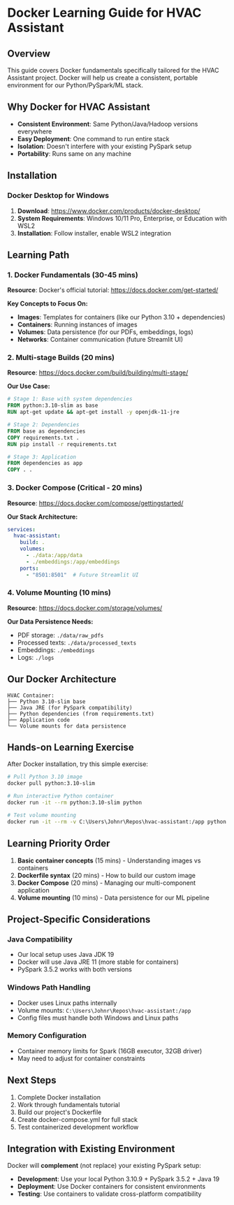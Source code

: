# Docker Learning Guide for HVAC Assistant

## Overview

This guide covers Docker fundamentals specifically tailored for the HVAC Assistant project. Docker will help us create a consistent, portable environment for our Python/PySpark/ML stack.

## Why Docker for HVAC Assistant

- **Consistent Environment**: Same Python/Java/Hadoop versions everywhere
- **Easy Deployment**: One command to run entire stack
- **Isolation**: Doesn't interfere with your existing PySpark setup
- **Portability**: Runs same on any machine

## Installation

### Docker Desktop for Windows
1. **Download**: https://www.docker.com/products/docker-desktop/
2. **System Requirements**: Windows 10/11 Pro, Enterprise, or Education with WSL2
3. **Installation**: Follow installer, enable WSL2 integration

## Learning Path

### 1. Docker Fundamentals (30-45 mins)
**Resource**: Docker's official tutorial: https://docs.docker.com/get-started/

**Key Concepts to Focus On:**
- **Images**: Templates for containers (like our Python 3.10 + dependencies)
- **Containers**: Running instances of images
- **Volumes**: Data persistence (for our PDFs, embeddings, logs)
- **Networks**: Container communication (future Streamlit UI)

### 2. Multi-stage Builds (20 mins)
**Resource**: https://docs.docker.com/build/building/multi-stage/

**Our Use Case:**
```dockerfile
# Stage 1: Base with system dependencies
FROM python:3.10-slim as base
RUN apt-get update && apt-get install -y openjdk-11-jre

# Stage 2: Dependencies
FROM base as dependencies
COPY requirements.txt .
RUN pip install -r requirements.txt

# Stage 3: Application
FROM dependencies as app
COPY . .
```

### 3. Docker Compose (Critical - 20 mins)
**Resource**: https://docs.docker.com/compose/gettingstarted/

**Our Stack Architecture:**
```yaml
services:
  hvac-assistant:
    build: .
    volumes:
      - ./data:/app/data
      - ./embeddings:/app/embeddings
    ports:
      - "8501:8501"  # Future Streamlit UI
```

### 4. Volume Mounting (10 mins)
**Resource**: https://docs.docker.com/storage/volumes/

**Our Data Persistence Needs:**
- PDF storage: `./data/raw_pdfs`
- Processed texts: `./data/processed_texts`
- Embeddings: `./embeddings`
- Logs: `./logs`

## Our Docker Architecture

```
HVAC Container:
├── Python 3.10-slim base
├── Java JRE (for PySpark compatibility)
├── Python dependencies (from requirements.txt)
├── Application code
└── Volume mounts for data persistence
```

## Hands-on Learning Exercise

After Docker installation, try this simple exercise:

```bash
# Pull Python 3.10 image
docker pull python:3.10-slim

# Run interactive Python container
docker run -it --rm python:3.10-slim python

# Test volume mounting
docker run -it --rm -v C:\Users\Johnr\Repos\hvac-assistant:/app python:3.10-slim ls /app
```

## Learning Priority Order

1. **Basic container concepts** (15 mins) - Understanding images vs containers
2. **Dockerfile syntax** (20 mins) - How to build our custom image
3. **Docker Compose** (20 mins) - Managing our multi-component application
4. **Volume mounting** (10 mins) - Data persistence for our ML pipeline

## Project-Specific Considerations

### Java Compatibility
- Our local setup uses Java JDK 19
- Docker will use Java JRE 11 (more stable for containers)
- PySpark 3.5.2 works with both versions

### Windows Path Handling
- Docker uses Linux paths internally
- Volume mounts: `C:\Users\Johnr\Repos\hvac-assistant:/app`
- Config files must handle both Windows and Linux paths

### Memory Configuration
- Container memory limits for Spark (16GB executor, 32GB driver)
- May need to adjust for container constraints

## Next Steps

1. Complete Docker installation
2. Work through fundamentals tutorial
3. Build our project's Dockerfile
4. Create docker-compose.yml for full stack
5. Test containerized development workflow

## Integration with Existing Environment

Docker will **complement** (not replace) your existing PySpark setup:
- **Development**: Use your local Python 3.10.9 + PySpark 3.5.2 + Java 19
- **Deployment**: Use Docker containers for consistent environments
- **Testing**: Use containers to validate cross-platform compatibility